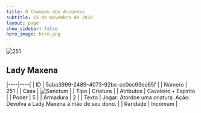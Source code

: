 ```yaml
---
title: O Chamado dos Arcontes
subtitle: 15 de novembro de 2018
layout: page
show_sidebar: false
hero_image: hero.png
---
```


![251](https://cdn.keyforgegame.com/media/card_front/pt/341_251_P4MXH8G4VPX4_pt.png)

## Lady Maxena

|----|----|
| ID | 5aba3999-2489-4073-92be-cc0ec93ee65f |
| Número | 251 |
| Casa | ![Sanctum](https://archonarcana.com/images/thumb/c/c7/Sanctum.png/22px-Sanctum.png "Santuário") |
| Tipo | Criatura |
| Atributos | Cavaleiro • Espírito |
| Poder | 5 |
| Armadura | 2 |
| Texto | Jogar: Atordoe uma criatura. Ação: Devolva a Lady Maxena à mão de seu dono. |
| Raridade | Incomum |
